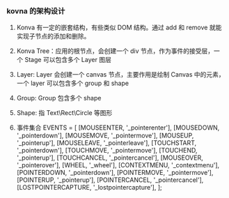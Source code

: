 ### kovna 的架构设计

1. Konva 有一定的嵌套结构，有些类似 DOM 结构。通过 add 和 remove 就能实现子节点的添加和删除。
2. Konva Tree：应用的根节点，会创建一个 div 节点，作为事件的接受层，一个 Stage 可以包含多个 Layer 图层
3. Layer: Layer 会创建一个 canvas 节点，主要作用是绘制 Canvas 中的元素，一个 layer 可以包含多个 group 和 shape
4. Group: Group 包含多个 shape
5. Shape: 指 Text\Rect\Circle 等图形

6. 事件集合
   EVENTS = [
   [MOUSEENTER, '_pointerenter'],
   [MOUSEDOWN, '_pointerdown'],
   [MOUSEMOVE, '_pointermove'],
   [MOUSEUP, '_pointerup'],
   [MOUSELEAVE, '_pointerleave'],
   [TOUCHSTART, '_pointerdown'],
   [TOUCHMOVE, '_pointermove'],
   [TOUCHEND, '_pointerup'],
   [TOUCHCANCEL, '_pointercancel'],
   [MOUSEOVER, '_pointerover'],
   [WHEEL, '_wheel'],
   [CONTEXTMENU, '_contextmenu'],
   [POINTERDOWN, '_pointerdown'],
   [POINTERMOVE, '_pointermove'],
   [POINTERUP, '_pointerup'],
   [POINTERCANCEL, '_pointercancel'],
   [LOSTPOINTERCAPTURE, '_lostpointercapture'],
   ];
